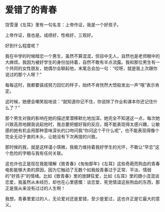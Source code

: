 # 爱错了的青春

饶雪漫《左耳》里有一句名言：上帝作证，我是一个好孩子。 

上帝作证，我也是。成绩好，性格好，三观好。 

好到什么程度呢？ 

我在中学的时候暗恋一个男生，虽然不算混混，但目中无人，自然也是老师眼中的大麻烦。我因为被好学生的身份加持着，自然不敢有半点流露。我和那位男生有一个共同的女性朋友，她偶尔会聊起他，末尾总会加一句：“哎呀，就是我上次跟你说过的那个人呀？” 

每每这时，我都要装成努力回忆的样子，始终不肯恍然大悟般发出一声“哦”表示肯定。 

这时候，她便会嘲笑般地说：“就知道你记不住，你说除了作业和课本你还记住什么了？” 

那个男生对我的影响在她的描述里潜移默化地加深。她完全不知道这一点，每次她兴致高昂地跟我说起他时，我总要把握好我的反应，既不能表现得太感兴趣，让敏感的她有机会用那种意味深长的口吻问我“你问这个干什么呢”，也不能表现得像个完全无动于衷的木头，让她没有下次再提的兴致。 

那时候的我，就是这样谨小慎微，我极力维持着我好学生的光环，不敢让“早恋”这个危险的字眼与我有任何关联。 

这也许也正是现在我能理解《致青春》《匆匆那年》《左耳》这些奇葩而狗血的青春电影能够大卖的原因，因为它触动了无数个如我般青春过于正常、平淡、懦弱的“好孩子”的情绪。比如《致青春》里的放肆狂爱，比如《左耳》里的跟小混混谈恋爱，我虽然从未经历，却也在心里感慨：谈恋爱、死党情谊这些狗血的东西，那正是我从来没有过过的人生啊！ 

我想，青春里爱过的人，无论爱对还是爱错，至少是爱过，这也许正是它最大的意义。